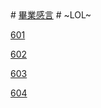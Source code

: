 <html lang="en-US">
    <meta charset="UTF-8">
    <meta http-equiv="X-UA-Compatible" content="IE=edge">
    <meta name="viewport" content="width=device-width, initial-scale=1">
# <a href="https://sc.rstw.tech/">畢業感言</a> #
~LOL~

<p><a href="https://sc.rstw.tech/601/index.html">601</a></p>

<p><a href="https://sc.rstw.tech/602/index.html">602</a></p>

<p><a href="https://sc.rstw.tech/603/index.html">603</a></p>

<p><a href="https://sc.rstw.tech/604/index.html">604</a></p>

</html>
